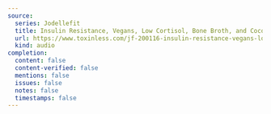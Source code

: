 ```yaml
---
source:
  series: Jodellefit
  title: Insulin Resistance, Vegans, Low Cortisol, Bone Broth, and Coconut
  url: https://www.toxinless.com/jf-200116-insulin-resistance-vegans-low-cortisol.mp3
  kind: audio
completion:
  content: false
  content-verified: false
  mentions: false
  issues: false
  notes: false
  timestamps: false
---
```

